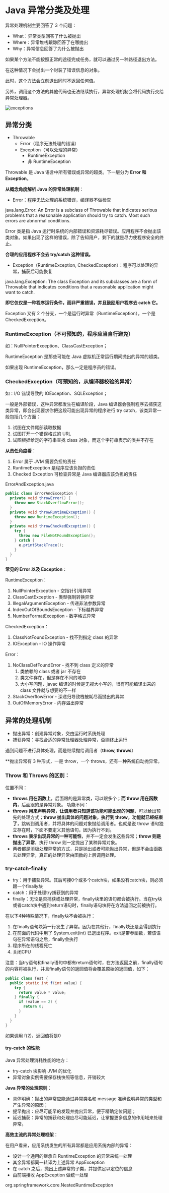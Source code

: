 # Java 异常分类及处理
异常处理机制主要回答了 3 个问题：
- What：异常类型回答了什么被抛出
- Where：异常堆栈跟踪回答了在哪抛出
- Why：异常信息回答了为什么被抛出

如果某个方法不能按照正常的途径完成任务，就可以通过另一种路径退出方法。

在这种情况下会抛出一个封装了错误信息的对象。

此时，这个方法会立刻退出同时不返回任何值。

另外，调用这个方法的其他代码也无法继续执行，异常处理机制会将代码执行交给异常处理器。

![exceptions](/images/exceptions.jpeg)

## 异常分类
- Throwable 
  - Error（程序无法处理的错误）
  - Exception（可以处理的异常）
    - RuntimeException
    - 非 RuntimeException

Throwable 是 Java 语言中所有错误或异常的超类。下一层分为 **Error 和 Exception**。

**从概念角度解析 Java 的异常处理机制**：
- Error：程序无法处理的系统错误，编译器不做检查

java.lang.Error: An Error is a subclass of Throwable that indicates serious problems that a reasonable application should try to catch. Most such errors are abnormal conditions.

Error 类是指 Java 运行时系统的内部错误和资源耗尽错误。应用程序不会抛出该类对象。如果出现了这样的错误，除了告知用户，剩下的就是尽力使程序安全的终止。

**合理的应用程序不会去 try/catch 这种错误。**

- Exception（RuntimeException, CheckedException）：程序可以处理的异常，捕获后可能恢复

java.lang.Exception: The class Exception and its subclasses are a form of Throwable that indicates conditions that a reasonable application might want to catch.

**即它仅仅是一种程序运行条件，而非严重错误，并且鼓励用户程序去 catch 它。**

Exception 又有 2 个分支，一个是运行时异常（RuntimeException），一个是 CheckedException。

### RuntimeException（不可预知的，程序应当自行避免） 
如：NullPointerException、ClassCastException；

RuntimeException 是那些可能在 Java 虚拟机正常运行期间抛出的异常的超类。

如果出现 RuntimeException，那么一定是程序员的错误。

### CheckedException（可预知的，从编译器校验的异常）
如：I/O 错误导致的 IOException、SQLException；

一般是外部错误，这种异常都发生在编译阶段，Java 编译器会强制程序去捕获这类异常，即会出现要求你把这段可能出现异常的程序进行 try catch，该类异常一般包括几个方面：
1. 试图在文件尾部读取数据
2. 试图打开一个错误格式的 URL
3. 试图根据给定的字符串查找 class 对象，而这个字符串表示的类并不存在

**从责任角度看**：
1. Error 属于 JVM 需要负担的责任
2. RuntimeException 是程序应该负担的责任
3. Checked Exception 可检查异常是 Java 编译器应该负担的责任

ErrorAndException.java
```java
public class ErrorAndException {
  private void throwError() {
    throw new StackOverflowError();
  }
  private void throwRuntimeException() {
    throw new RuntimeException();
  }
  private void throwCheckedException() {
    try {
      throw new FileNotFoundException();
    } catch {
      e.printStackTrace();
    }
  }
}
```

**常见的 Error 以及 Exception**：

RuntimeException：
1. NullPointerException - 空指针引用异常
2. ClassCastException - 类型强制转换异常
3. IllegalArgumentException - 传递非法参数异常
4. IndexOutOfBoundsException - 下标越界异常
5. NumberFormatException - 数字格式异常

CheckedException：
1. ClassNotFoundException - 找不到指定 class 的异常
2. IOException - IO 操作异常

Error：
1. NoClassDefFoundError - 找不到 class 定义的异常
    1. 类依赖的 class 或者 jar 不存在
    2. 类文件存在，但是存在不同的域中
    3. 大小写问题，javac 编译的时候是无视大小写的，很有可能编译出来的 class 文件就与想要的不一样
2. StackOverflowError - 深递归导致栈被耗尽而抛出的异常
3. OutOfMemoryError - 内存溢出异常

##  异常的处理机制
- 抛出异常：创建异常对象，交由运行时系统处理
- 捕获异常：寻找合适的异常处理器处理异常，否则终止运行

遇到问题不进行具体处理，而是继续抛给调用者（**throw, throws**）

**抛出异常有 3 种形式，一是 throw，一个 throws，还有一种系统自动抛异常。

### Throw 和 Throws 的区别：
位置不同：
- **throws 用在函数上**，后面跟的是异常类，可以跟多个；**而 throw 用在函数内**，后面跟的是异常对象。
功能不同：
- **throws 用来声明异常，让调用者只知道该功能可能出现的问题**，可以给出预先的处理方式；**throw 抛出具体的问题对象，执行到 throw，功能就已经结束了**，跳转到调用者，并将具体的问题对象抛给调用者。也就是说 throw 语句独立存在时，下面不要定义其他语句，因为执行不到。
- **throws 表示出现异常的一种可能性**，并不一定会发生这些异常；**throw 则是抛出了异常**，执行 throw 则一定抛出了某种异常对象。
- 两者都是消极处理异常的方式，只是抛出或者可能抛出异常，但是不会由函数去处理异常，真正的处理异常由函数的上层调用处理。

### try-catch-finally
- try：用于捕获异常。其后可接0个或多个catch块，如果没有catch块，则必须跟一个finally块
- catch：用于处理try捕获到的异常
- finally：无论是否捕获或处理异常，finally块里的语句都会被执行。当在try块或者catch块中遇到return语句时，finally语句块将在方法返回之前被执行。

在以下4种特殊情况下，finally块不会被执行：
1. 在finally语句块第一行发生了异常。因为在其他行，finally块还是会得到执行
2. 在前面的代码中用了 System.exit(int) 已退出程序。exit是带参函数，若该语句在异常语句之后，finally会执行
3. 程序所在的线程死亡
4. 关闭CPU

注意：当try语句和finally语句中都有return语句时，在方法返回之前，finally语句的内容将被执行，并且finally语句的返回值将会覆盖原始的返回值，如下：
```java
public class Test {
  public static int f(int value) {
    try {
      return value * value;
    } finally {
      if (value == 2) {
        return 0;
      }
    }
  }
}
```
如果调用 f(2)，返回值将是0

#### try-catch 的性能
Java 异常处理消耗性能的地方：
- try-catch 块影响 JVM 的优化
- 异常对象实例需要保存栈快照等信息，开销较大

**Java 异常的处理原则**：
- 具体明确：抛出的异常应能通过异常类名和 message 准确说明异常的类型和产生异常的原因；
- 提早抛出：应尽可能早的发现并抛出异常，便于精确定位问题；
- 延迟捕获：异常的捕获和处理应尽可能延迟，让掌握更多信息的作用域来处理异常。

**高效主流的异常处理框架**：

在用户看来，应用系统发生的所有异常都是应用系统内部的异常：
- 设计一个通用的继承自 RuntimeException 的异常来统一处理
- 其余异常都同一转译为上述异常 AppException
- 在 catch 之后，抛出上述异常的子类，并提供足以定位的信息
- 由前端接收 AppException 做统一处理

org.springframework.core.NestedRuntimeException










